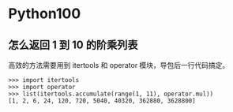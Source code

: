 # Python100



## 怎么返回 1 到 10 的阶乘列表

高效的方法需要用到 itertools 和 operator 模块，导包后一行代码搞定。

```
>>> import itertools
>>> import operator
>>> list(itertools.accumulate(range(1, 11), operator.mul))
[1, 2, 6, 24, 120, 720, 5040, 40320, 362880, 3628800]
```

